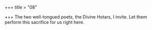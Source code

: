 +++
title = "08"

+++
The two well-tongued poets, the Divine Hotars, I invite.
Let them perform this sacrifice for us right here.